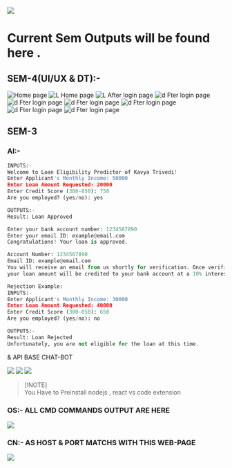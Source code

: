 
[![](https://visitcount.itsvg.in/api?id=trivedikavya&label=views&color=12&icon=8&pretty=false)](https://visitcount.itsvg.in)
# Current Sem Outputs will be found here .
## SEM-4(UI/UX & DT):-
<img src="Sem 4/hlm.png" alt="Home page">
<img src="Sem 4/screencapture-127-0-0-1-3000-v0-gen-i-html-2025-03-24-11_18_03.png" alt="L Home page">
<img src="Sem 4/screencapture-127-0-0-1-3000-After-login-g-html-2025-03-29-00_26_43.png" alt="L After login page">
<img src="Sem 4/screencapture-127-0-0-1-3000-After-login-g-html-2025-03-29-00_26_00.png" alt="d Fter login page">
<img src="Sem 4/WhatsApp Image 2025-04-30 at 9.07.16 PM.jpeg" alt="d Fter login page">
<img src="Sem 4/WhatsApp Image 2025-04-30 at 9.21.05 PM.jpeg" alt="d Fter login page">
<img src="Sem 4/WhatsApp Image 2025-04-30 at 9.08.11 PM.jpeg" alt="d Fter login page">
<img src="Sem 4/WhatsApp Image 2025-04-30 at 9.07.39 PM.jpeg" alt="d Fter login page">
<img src="Sem 4/WhatsApp Image 2025-04-30 at 9.21.06 PM.jpeg" alt="d Fter login page">












## SEM-3 
### AI:-

```python
INPUTS:- 
Welcome to Loan Eligibility Predictor of Kavya Trivedi!
Enter Applicant's Monthly Income: 50000
Enter Loan Amount Requested: 20000
Enter Credit Score (300-850): 750
Are you employed? (yes/no): yes

OUTPUTS:-
Result: Loan Approved

Enter your bank account number: 1234567890
Enter your email ID: example@email.com
Congratulations! Your loan is approved.

Account Number: 1234567890
Email ID: example@email.com
You will receive an email from us shortly for verification. Once verified,
your loan amount will be credited to your bank account at a 10% interest rate.

Rejection Example:
INPUTS:- 
Enter Applicant's Monthly Income: 30000
Enter Loan Amount Requested: 40000
Enter Credit Score (300-850): 650
Are you employed? (yes/no): no

OUTPUTS:-
Result: Loan Rejected
Unfortunately, you are not eligible for the loan at this time.


```
<p>& API BASE CHAT-BOT  </p>
<img src="SEM 3/chatbot1st.png"> </img>
<img src="SEM 3/chatbot2nd.png"> </img>
<img src="SEM 3/chatbot3rd.png"> </img>

> [!NOTE]\
> You Have to Preinstall nodejs , react vs code extension 

### OS:- ALL CMD COMMANDS OUTPUT ARE HERE
<img  src="SEM 3/osop.png"> </img>

### CN:- AS HOST & PORT MATCHS WITH THIS WEB-PAGE
<img  src="SEM 3/cn-kavya-op.png"> </img>

